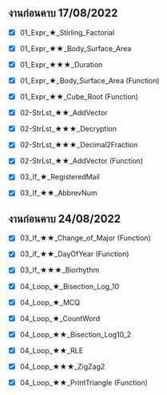 ## งานก่อนคาบ 17/08/2022

- [x] 01_Expr_★_Stirling_Factorial
- [x] 01_Expr_★★_Body_Surface_Area
- [x] 01_Expr_★★★_Duration
- [x] 01_Expr_★_Body_Surface_Area (Function)
- [x] 01_Expr_★★_Cube_Root (Function)

- [x] 02-StrLst_★★_AddVector
- [x] 02-StrLst_★★★_Decryption
- [x] 02-StrLst_★★★_Decimal2Fraction
- [x] 02-StrLst_★★_AddVector (Function)

- [x] 03_If_★_RegisteredMail
- [x] 03_If_★★_AbbrevNum

## งานก่อนคาบ 24/08/2022

- [x] 03_If_★★_Change_of_Major (Function)
- [x] 03_if_★★_DayOfYear (Function)
- [x] 03_If_★★★_Biorhythm

- [x] 04_Loop_★_Bisection_Log_10
- [x] 04_Loop_★_MCQ
- [x] 04_Loop_★_CountWord
- [x] 04_Loop_★★_Bisection_Log10_2
- [x] 04_Loop_★★_RLE
- [x] 04_Loop_★★★_ZigZag2
- [x] 04_Loop_★★_PrintTriangle (Function)
